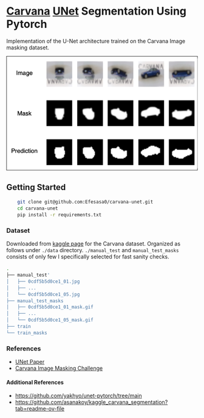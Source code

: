 # [Carvana](https://www.kaggle.com/c/carvana-image-masking-challenge) [UNet](https://arxiv.org/abs/1505.04597) Segmentation Using Pytorch

Implementation of the U-Net architecture trained on the Carvana Image masking dataset.

![input target output](assets/figure.png)

## Getting Started

```bash
    git clone git@github.com:Efesasa0/carvana-unet.git
    cd carvana-unet
    pip install -r requirements.txt
```

### Dataset

Downloaded from [kaggle page](https://www.kaggle.com/c/carvana-image-masking-challenge) for the Carvana dataset. Organized  as follows under `./data` directory. `./manual_test` and  `manual_test_masks` consists of only few I specifically selected for fast sanity checks.

```bash
.
├── manual_test'
│   ├── 0cdf5b5d0ce1_01.jpg
│   ├── ...
│   └── 0cdf5b5d0ce1_05.jpg
├── manual_test_masks
│   ├── 0cdf5b5d0ce1_01_mask.gif
│   ├── ...
│   └── 0cdf5b5d0ce1_05_mask.gif
├── train
└── train_masks
```

### References

- [UNet Paper](https://arxiv.org/abs/1505.04597)
- [Carvana Image Masking Challenge](https://www.kaggle.com/c/carvana-image-masking-challenge)

#### Additional References

- <https://github.com/yakhyo/unet-pytorch/tree/main>
- <https://github.com/asanakoy/kaggle_carvana_segmentation?tab=readme-ov-file>
